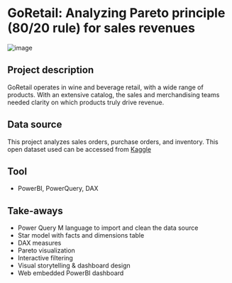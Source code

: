 # GoRetail: Analyzing Pareto principle (80/20 rule) for sales revenues
![image](https://github.com/user-attachments/assets/7c111f22-d49e-422e-ae97-bd4e70f6a75c)

## Project description
GoRetail operates in wine and beverage retail, with a wide range of products. With an extensive catalog, the sales and merchandising teams needed clarity on which products truly drive revenue. 

## Data source
This project analyzes sales orders, purchase orders, and inventory. This open dataset used can be accessed from [Kaggle](https://www.kaggle.com/datasets/bhanupratapbiswas/inventory-analysis-case-study)

## Tool
- PowerBI, PowerQuery, DAX

## Take-aways
- Power Query M language to import and clean the data source
- Star model with facts and dimensions table
- DAX measures
- Pareto visualization
- Interactive filtering
- Visual storytelling & dashboard design
- Web embedded PowerBI dashboard

